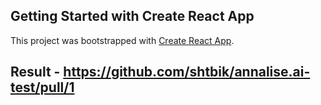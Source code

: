 ## Getting Started with Create React App

This project was bootstrapped with [Create React App](https://github.com/facebook/create-react-app).

## Result - https://github.com/shtbik/annalise.ai-test/pull/1
